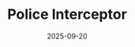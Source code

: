---
title: Police Interceptor
fulltitle: Police Interceptor
date: 2025-09-20
tags:
- 2025
characters: []
categories:
- machines & vehicles
- police & military
keywords:
- 2025
rgb: 238, 160, 102
url: /stories/police-interceptor/
image: /images/fullres/police-interceptor.jpg
caption: Sometimes worldbuilding is about creating new things, other times it's about stealing from Italians. Every Vekllei car was designed by Giorgetto Giugiaro.
---